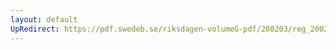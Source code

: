 ```yaml
---
layout: default
UpRedirect: https://pdf.swedeb.se/riksdagen-volumeG-pdf/200203/reg_200203/reg_200203_0221.pdf
---
```

